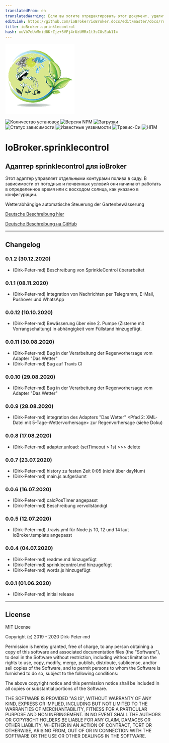 ```yaml
---
translatedFrom: en
translatedWarning: Если вы хотите отредактировать этот документ, удалите поле «translationFrom», в противном случае этот документ будет снова автоматически переведен
editLink: https://github.com/ioBroker/ioBroker.docs/edit/master/docs/ru/adapterref/iobroker.sprinklecontrol/README.md
title: ioBroker.sprinklecontrol
hash: xuVb7eUwMnid8KrZjz+5VFj4rUzUMRx1t3sCUsEak1I=
---
```

![Логотип](../../../en/adapterref/iobroker.sprinklecontrol/admin/sprinklecontrol.png)

![Количество установок](http://iobroker.live/badges/sprinklecontrol-stable.svg)
![Версия NPM](http://img.shields.io/npm/v/iobroker.sprinklecontrol.svg)
![Загрузки](https://img.shields.io/npm/dm/iobroker.sprinklecontrol.svg)
![Статус зависимости](https://img.shields.io/david/Dirk-Peter-md/iobroker.sprinklecontrol.svg)
![Известные уязвимости](https://snyk.io/test/github/Dirk-Peter-md/ioBroker.sprinklecontrol/badge.svg)
![Трэвис-Си](http://img.shields.io/travis/Dirk-Peter-md/ioBroker.sprinklecontrol/master.svg)
![НПМ](https://nodei.co/npm/iobroker.sprinklecontrol.png?downloads=true)

# IoBroker.sprinklecontrol
## Адаптер sprinklecontrol для ioBroker
Этот адаптер управляет отдельными контурами полива в саду. В зависимости от погодных и почвенных условий они начинают работать в определенное время или с восходом солнца, как указано в конфигурации.

Wetterabhängige automatische Steuerung der Gartenbewässerung

[Deutsche Beschreibung hier](docs/de/sprinklecontrol.md)

[Deutsche Beschreibung на GitHub](https://github.com/Dirk-Peter-md/ioBroker.sprinklecontrol/blob/master/docs/de/sprinklecontrol.md)

*************************************************************************************************************************************

## Changelog

### 0.1.2 (30.12.2020)
* (Dirk-Peter-md) Beschreibung von SprinkleControl überarbeitet

### 0.1.1 (08.11.2020)
* (Dirk-Peter-md) Integration von Nachrichten per Telegramm, E-Mail, Pushover und WhatsApp

### 0.0.12 (10.10.2020)
* (Dirk-Peter-md) Bewässerung über eine 2. Pumpe (Zisterne mit Vorrangschaltung) in abhängigkeit vom Füllstand hinzugefügt.

### 0.0.11 (30.08.2020)
* (Dirk-Peter-md) Bug in der Verarbeitung der Regenvorhersage vom Adapter "Das Wetter"
* (Dirk-Peter-md) Bug auf Travis CI

### 0.0.10 (29.08.2020)
* (Dirk-Peter-md) Bug in der Verarbeitung der Regenvorhersage vom Adapter "Das Wetter"

### 0.0.9 (28.08.2020)
* (Dirk-Peter-md) integration des Adapters "Das Wetter" <Pfad 2: XML-Datei mit 5-Tage-Wettervorhersage> zur Regenvorhersage (siehe Doku)

### 0.0.8 (17.08.2020)
* (Dirk-Peter-md) adapter.unload: (setTimeout > 1s) >>> delete

### 0.0.7 (23.07.2020)
* (Dirk-Peter-md) history zu festen Zeit 0:05 (nicht über dayNum)
* (Dirk-Peter-md) main.js aufgeräumt

### 0.0.6 (16.07.2020)
* (Dirk-Peter-md) calcPosTimer angepasst
* (Dirk-Peter-md) Beschreibung vervollständigt

### 0.0.5 (12.07.2020)
* (Dirk-Peter-md) .travis.yml für Node.js 10, 12 und 14 laut ioBroker.template angepasst

### 0.0.4 (04.07.2020)
* (Dirk-Peter-md) readme.md hinzugefügt
* (Dirk-Peter-md) sprinklecontrol.md hinzugefügt
* (Dirk-Peter-md) words.js hinzugefügt

### 0.0.1 (01.06.2020)
* (Dirk-Peter-md) initial release


*************************************************************************************************************************************

## License
MIT License

Copyright (c) 2019 - 2020 Dirk-Peter-md

Permission is hereby granted, free of charge, to any person obtaining a copy
of this software and associated documentation files (the "Software"), to deal
in the Software without restriction, including without limitation the rights
to use, copy, modify, merge, publish, distribute, sublicense, and/or sell
copies of the Software, and to permit persons to whom the Software is
furnished to do so, subject to the following conditions:

The above copyright notice and this permission notice shall be included in all
copies or substantial portions of the Software.

THE SOFTWARE IS PROVIDED "AS IS", WITHOUT WARRANTY OF ANY KIND, EXPRESS OR
IMPLIED, INCLUDING BUT NOT LIMITED TO THE WARRANTIES OF MERCHANTABILITY,
FITNESS FOR A PARTICULAR PURPOSE AND NON INFRINGEMENT. IN NO EVENT SHALL THE
AUTHORS OR COPYRIGHT HOLDERS BE LIABLE FOR ANY CLAIM, DAMAGES OR OTHER
LIABILITY, WHETHER IN AN ACTION OF CONTRACT, TORT OR OTHERWISE, ARISING FROM,
OUT OF OR IN CONNECTION WITH THE SOFTWARE OR THE USE OR OTHER DEALINGS IN THE
SOFTWARE.
